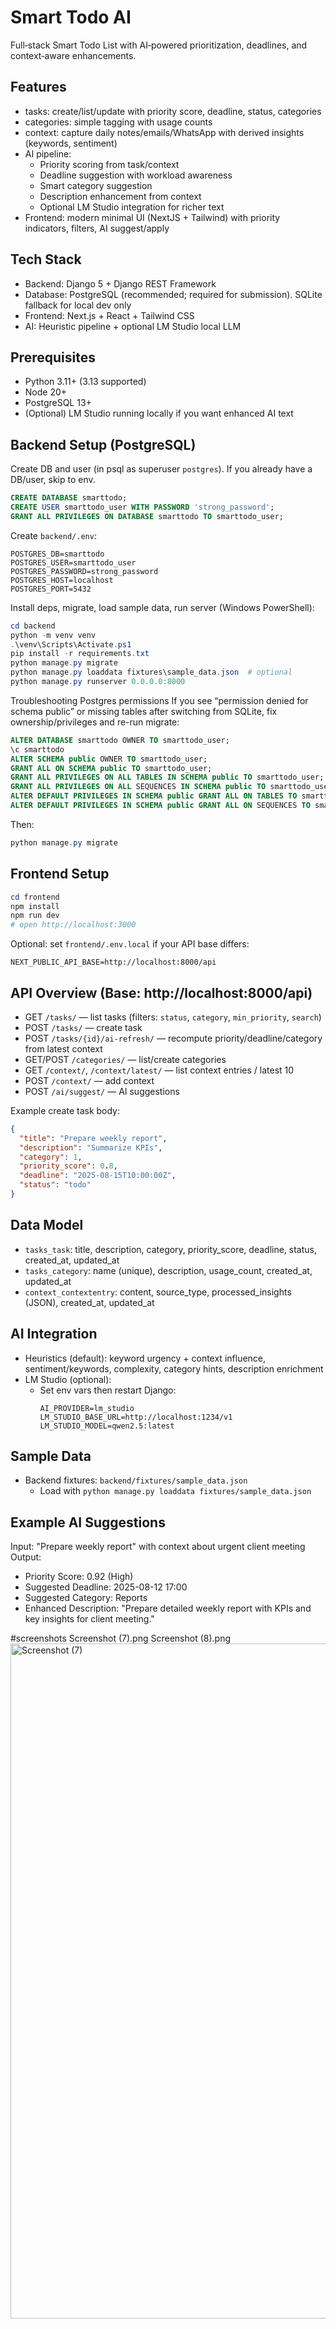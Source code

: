 # Smart Todo AI

Full‑stack Smart Todo List with AI‑powered prioritization, deadlines, and context‑aware enhancements.

## Features
- tasks: create/list/update with priority score, deadline, status, categories
- categories: simple tagging with usage counts
- context: capture daily notes/emails/WhatsApp with derived insights (keywords, sentiment)
- AI pipeline:
  - Priority scoring from task/context
  - Deadline suggestion with workload awareness
  - Smart category suggestion
  - Description enhancement from context
  - Optional LM Studio integration for richer text
- Frontend: modern minimal UI (NextJS + Tailwind) with priority indicators, filters, AI suggest/apply

## Tech Stack
- Backend: Django 5 + Django REST Framework
- Database: PostgreSQL (recommended; required for submission). SQLite fallback for local dev only
- Frontend: Next.js + React + Tailwind CSS
- AI: Heuristic pipeline + optional LM Studio local LLM

## Prerequisites
- Python 3.11+ (3.13 supported)
- Node 20+
- PostgreSQL 13+
- (Optional) LM Studio running locally if you want enhanced AI text

## Backend Setup (PostgreSQL)
Create DB and user (in psql as superuser `postgres`). If you already have a DB/user, skip to env.

```sql
CREATE DATABASE smarttodo;
CREATE USER smarttodo_user WITH PASSWORD 'strong_password';
GRANT ALL PRIVILEGES ON DATABASE smarttodo TO smarttodo_user;
```

Create `backend/.env`:
```
POSTGRES_DB=smarttodo
POSTGRES_USER=smarttodo_user
POSTGRES_PASSWORD=strong_password
POSTGRES_HOST=localhost
POSTGRES_PORT=5432
```

Install deps, migrate, load sample data, run server (Windows PowerShell):
```powershell
cd backend
python -m venv venv
.\venv\Scripts\Activate.ps1
pip install -r requirements.txt
python manage.py migrate
python manage.py loaddata fixtures\sample_data.json  # optional
python manage.py runserver 0.0.0.0:8000
```

Troubleshooting Postgres permissions
If you see “permission denied for schema public” or missing tables after switching from SQLite, fix ownership/privileges and re-run migrate:
```sql
ALTER DATABASE smarttodo OWNER TO smarttodo_user;
\c smarttodo
ALTER SCHEMA public OWNER TO smarttodo_user;
GRANT ALL ON SCHEMA public TO smarttodo_user;
GRANT ALL PRIVILEGES ON ALL TABLES IN SCHEMA public TO smarttodo_user;
GRANT ALL PRIVILEGES ON ALL SEQUENCES IN SCHEMA public TO smarttodo_user;
ALTER DEFAULT PRIVILEGES IN SCHEMA public GRANT ALL ON TABLES TO smarttodo_user;
ALTER DEFAULT PRIVILEGES IN SCHEMA public GRANT ALL ON SEQUENCES TO smarttodo_user;
```
Then:
```powershell
python manage.py migrate
```

## Frontend Setup
```powershell
cd frontend
npm install
npm run dev
# open http://localhost:3000
```
Optional: set `frontend/.env.local` if your API base differs:
```
NEXT_PUBLIC_API_BASE=http://localhost:8000/api
```

## API Overview (Base: http://localhost:8000/api)
- GET `/tasks/` — list tasks (filters: `status`, `category`, `min_priority`, `search`)
- POST `/tasks/` — create task
- POST `/tasks/{id}/ai-refresh/` — recompute priority/deadline/category from latest context
- GET/POST `/categories/` — list/create categories
- GET `/context/`, `/context/latest/` — list context entries / latest 10
- POST `/context/` — add context
- POST `/ai/suggest/` — AI suggestions

Example create task body:
```json
{
  "title": "Prepare weekly report",
  "description": "Summarize KPIs",
  "category": 1,
  "priority_score": 0.8,
  "deadline": "2025-08-15T10:00:00Z",
  "status": "todo"
}
```

## Data Model
- `tasks_task`: title, description, category, priority_score, deadline, status, created_at, updated_at
- `tasks_category`: name (unique), description, usage_count, created_at, updated_at
- `context_contextentry`: content, source_type, processed_insights (JSON), created_at, updated_at

## AI Integration
- Heuristics (default): keyword urgency + context influence, sentiment/keywords, complexity, category hints, description enrichment
- LM Studio (optional):
  - Set env vars then restart Django:
    ```
    AI_PROVIDER=lm_studio
    LM_STUDIO_BASE_URL=http://localhost:1234/v1
    LM_STUDIO_MODEL=qwen2.5:latest
    ```

## Sample Data
- Backend fixtures: `backend/fixtures/sample_data.json`
  - Load with `python manage.py loaddata fixtures/sample_data.json`


## Example AI Suggestions
Input: "Prepare weekly report" with context about urgent client meeting  
Output:
- Priority Score: 0.92 (High)
- Suggested Deadline: 2025-08-12 17:00
- Suggested Category: Reports
- Enhanced Description: "Prepare detailed weekly report with KPIs and key insights for client meeting."


#screenshots
Screenshot (7).png
Screenshot (8).png
<img width="1920" height="1080" alt="Screenshot (7)" src="https://github.com/user-attachments/assets/323ddd41-743d-4bec-a6c3-0bb2070db409" />

